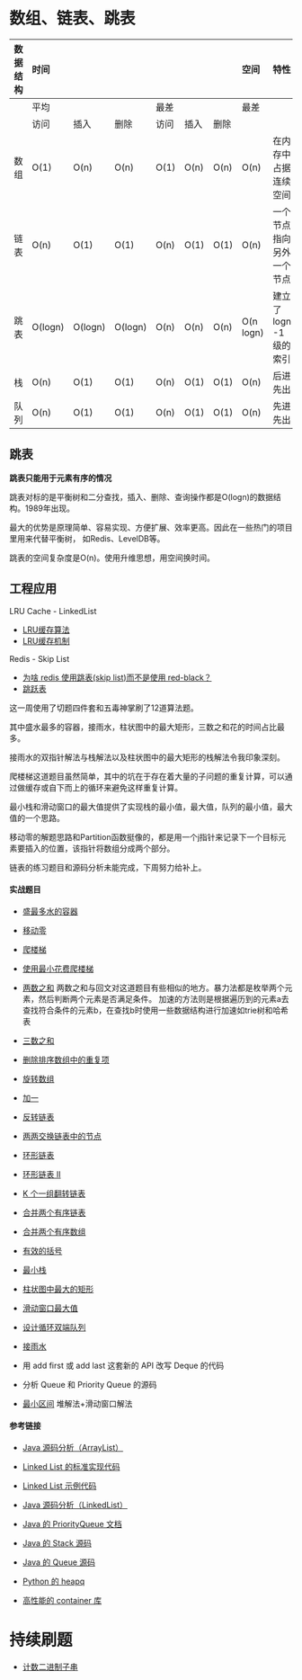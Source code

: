 # 数组、链表、跳表

| 数据结构 | 时间    |         |         |      |      |      | 空间      | 特性                     |
| -------- | :------ | ------- | ------- | ---- | ---- | ---- | :-------- | :----------------------- |
|          | 平均    |         |         | 最差 |      |      | 最差      |                          |
|          | 访问    | 插入    | 删除    | 访问 | 插入 | 删除 |           |                          |
| 数组     | O(1)    | O(n)    | O(n)    | O(1) | O(n) | O(n) | O(n)      | 在内存中占据连续空间     |
| 链表     | O(n)    | O(1)    | O(1)    | O(n) | O(1) | O(1) | O(n)      | 一个节点指向另外一个节点 |
| 跳表     | O(logn) | O(logn) | O(logn) | O(n) | O(n) | O(n) | O(n logn) | 建立了logn -1级的索引    |
| 栈       | O(n)    | O(1)    | O(1)    | O(n) | O(1) | O(1) | O(n)      | 后进先出                 |
| 队列     | O(n)    | O(1)    | O(1)    | O(n) | O(1) | O(1) | O(n)      | 先进先出                 |

## 跳表

**跳表只能用于元素有序的情况**

跳表对标的是平衡树和二分查找，插入、删除、查询操作都是O(logn)的数据结构。1989年出现。

最大的优势是原理简单、容易实现、方便扩展、效率更高。因此在一些热门的项目里用来代替平衡树，
如Redis、LevelDB等。

跳表的空间复杂度是O(n)。使用升维思想，用空间换时间。

## 工程应用

LRU Cache - LinkedList
- [LRU缓存算法](https://www.jianshu.com/p/b1ab4a170c3c)
- [LRU缓存机制](https://leetcode-cn.com/problems/lru-cache/)

Redis - Skip List
- [为啥 redis 使用跳表(skip list)而不是使用 red-black？](https://www.zhihu.com/question/20202931)
- [跳跃表](https://redisbook.readthedocs.io/en/latest/internal-datastruct/skiplist.html)

这一周使用了切题四件套和五毒神掌刷了12道算法题。

其中盛水最多的容器，接雨水，柱状图中的最大矩形，三数之和花的时间占比最多。

接雨水的双指针解法与栈解法以及柱状图中的最大矩形的栈解法令我印象深刻。

爬楼梯这道题目虽然简单，其中的坑在于存在着大量的子问题的重复计算，可以通过做缓存或自下而上的循环来避免这样重复计算。

最小栈和滑动窗口的最大值提供了实现栈的最小值，最大值，队列的最小值，最大值的一个思路。

移动零的解题思路和Partition函数挺像的，都是用一个j指针来记录下一个目标元素要插入的位置，该指针将数组分成两个部分。

链表的练习题目和源码分析未能完成，下周努力给补上。

#### 实战题目

- [盛最多水的容器](https://leetcode-cn.com/problems/container-with-most-water/)
- [移动零](https://leetcode-cn.com/problems/move-zeroes/)
- [爬楼梯](https://leetcode-cn.com/problems/climbing-stairs/)
- [使用最小花费爬楼梯](https://leetcode-cn.com/problems/min-cost-climbing-stairs/)
- [两数之和](https://leetcode-cn.com/problems/two-sum/)
     两数之和与回文对这道题目有些相似的地方。暴力法都是枚举两个元素，然后判断两个元素是否满足条件。
     加速的方法则是根据遍历到的元素a去查找符合条件的元素b，在查找b时使用一些数据结构进行加速如trie树和哈希表
- [三数之和](https://leetcode-cn.com/problems/3sum/)
- [删除排序数组中的重复项](https://leetcode-cn.com/problems/remove-duplicates-from-sorted-array/)
- [旋转数组](https://leetcode-cn.com/problems/rotate-array/)
- [加一](https://leetcode-cn.com/problems/plus-one/)

- [反转链表](https://leetcode.com/problems/reverse-linked-list/)
- [两两交换链表中的节点](https://leetcode.com/problems/swap-nodes-in-pairs)
- [环形链表](https://leetcode.com/problems/linked-list-cycle)
- [环形链表 II](https://leetcode.com/problems/linked-list-cycle-ii)
- [K 个一组翻转链表](https://leetcode.com/problems/reverse-nodes-in-k-group/)
- [合并两个有序链表](https://leetcode-cn.com/problems/merge-two-sorted-lists/)
- [合并两个有序数组](https://leetcode-cn.com/problems/merge-sorted-array/)

- [有效的括号](https://leetcode-cn.com/problems/valid-parentheses/)
- [最小栈](https://leetcode-cn.com/problems/min-stack/)
- [柱状图中最大的矩形](https://leetcode-cn.com/problems/largest-rectangle-in-histogram)
- [滑动窗口最大值](https://leetcode-cn.com/problems/sliding-window-maximum)
- [设计循环双端队列](https://leetcode.com/problems/design-circular-deque)
- [接雨水](https://leetcode.com/problems/trapping-rain-water/)
- 用 add first 或 add last 这套新的 API 改写 Deque 的代码
- 分析 Queue 和 Priority Queue 的源码

- [最小区间](https://leetcode-cn.com/problems/smallest-range-covering-elements-from-k-lists/) 堆解法+滑动窗口解法

#### 参考链接

- [Java 源码分析（ArrayList）](http://developer.classpath.org/doc/java/util/ArrayList-source.html) 
- [Linked List 的标准实现代码](http://www.geeksforgeeks.org/implementing-a-linked-list-in-java-using-class/) 
- [Linked List 示例代码](http://www.cs.cmu.edu/~adamchik/15-121/lectures/Linked%20Lists/code/LinkedList.java) 
- [Java 源码分析（LinkedList）](http://developer.classpath.org/doc/java/util/LinkedList-source.html) 

- [Java 的 PriorityQueue 文档](http://docs.oracle.com/javase/10/docs/api/java/util/PriorityQueue.html) 
- [Java 的 Stack 源码](http://developer.classpath.org/doc/java/util/Stack-source.html) 
- [Java 的 Queue 源码](http://fuseyism.com/classpath/doc/java/util/Queue-source.html) 
- [Python 的 heapq](http://docs.python.org/2/library/heapq.html) 
- [高性能的 container 库](http://docs.python.org/2/library/collections.html) 

# 持续刷题

- [计数二进制子串](https://leetcode-cn.com/problems/count-binary-substrings)
